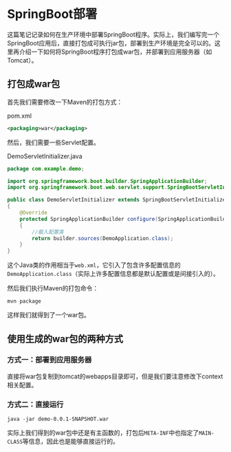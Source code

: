 # SpringBoot部署

这篇笔记记录如何在生产环境中部署SpringBoot程序。实际上，我们编写完一个SpringBoot应用后，直接打包成可执行jar包，部署到生产环境是完全可以的。这里再介绍一下如何将SpringBoot程序打包成war包，并部署到应用服务器（如Tomcat）。

## 打包成war包

首先我们需要修改一下Maven的打包方式：

pom.xml
```xml
<packaging>war</packaging>
```

然后，我们需要一些Servlet配置。

DemoServletInitializer.java
```java
package com.example.demo;

import org.springframework.boot.builder.SpringApplicationBuilder;
import org.springframework.boot.web.servlet.support.SpringBootServletInitializer;

public class DemoServletInitializer extends SpringBootServletInitializer
{
	@Override
	protected SpringApplicationBuilder configure(SpringApplicationBuilder builder)
	{
		//载入配置类
		return builder.sources(DemoApplication.class);
	}
}
```

这个Java类的作用相当于`web.xml`，它引入了包含许多配置信息的`DemoApplication.class`（实际上许多配置信息都是默认配置或是间接引入的）。

然后我们执行Maven的打包命令：
```
mvn package
```

这样我们就得到了一个war包。

## 使用生成的war包的两种方式

### 方式一：部署到应用服务器

直接将war包复制到tomcat的webapps目录即可，但是我们要注意修改下context相关配置。

### 方式二：直接运行

```
java -jar demo-0.0.1-SNAPSHOT.war
```

实际上我们得到的war包中还是有主函数的，打包后`META-INF`中也指定了`MAIN-CLASS`等信息，因此也是能够直接运行的。
